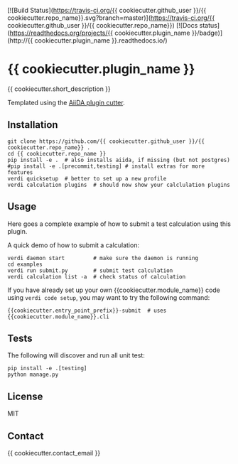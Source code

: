 [![Build Status](https://travis-ci.org/{{ cookiecutter.github_user }}/{{ cookiecutter.repo_name}}.svg?branch=master)](https://travis-ci.org/{{ cookiecutter.github_user }}/{{ cookiecutter.repo_name}}) [![Docs status](https://readthedocs.org/projects/{{ cookiecutter.plugin_name }}/badge)](http://{{ cookiecutter.plugin_name }}.readthedocs.io/)

# {{ cookiecutter.plugin_name }}

{{ cookiecutter.short_description }}

Templated using the [AiiDA plugin cutter](https://github.com/aiidateam/aiida-plugin-cutter).

## Installation

```shell
git clone https://github.com/{{ cookiecutter.github_user }}/{{ cookiecutter.repo_name}} .
cd {{ cookiecutter.repo_name }}
pip install -e .  # also installs aiida, if missing (but not postgres)
#pip install -e .[precommit,testing] # install extras for more features
verdi quicksetup  # better to set up a new profile
verdi calculation plugins  # should now show your calclulation plugins
```

## Usage

Here goes a complete example of how to submit a test calculation using this plugin.

A quick demo of how to submit a calculation:
```shell
verdi daemon start         # make sure the daemon is running
cd examples
verdi run submit.py        # submit test calculation
verdi calculation list -a  # check status of calculation
```

If you have already set up your own {{cookiecutter.module_name}} code using `verdi code setup`, you may want to try the following command:
```
{{cookiecutter.entry_point_prefix}}-submit  # uses {{cookiecutter.module_name}}.cli
```

## Tests

The following will discover and run all unit test:
```shell
pip install -e .[testing]
python manage.py
```

## License

MIT

## Contact

{{ cookiecutter.contact_email }}
